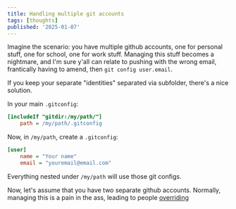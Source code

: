 ```yaml
---
title: Handling multiple git accounts
tags: [thoughts]
published: '2025-01-07'
---
```


Imagine the scenario: you have multiple github accounts, one for personal stuff, one for school, one for work stuff. Managing this stuff becomes a nightmare, and I'm sure y'all can relate to pushing with the wrong email, frantically having to amend, then `git config user.email`.

If you keep your separate "identities" separated via subfolder, there's a nice solution.

In your main `.gitconfig`:

```ini
[includeIf "gitdir:/my/path/"]
    path = /my/path/.gitconfig
```

Now, in `/my/path`, create a `.gitconfig`:

```ini
[user]
    name = "Your name"
    email = "youremail@email.com"
```

Everything nested under `/my/path` will use those git configs.

Now, let's assume that you have two separate github accounts. Normally, managing this is a pain in the ass, leading to people [overriding]()
